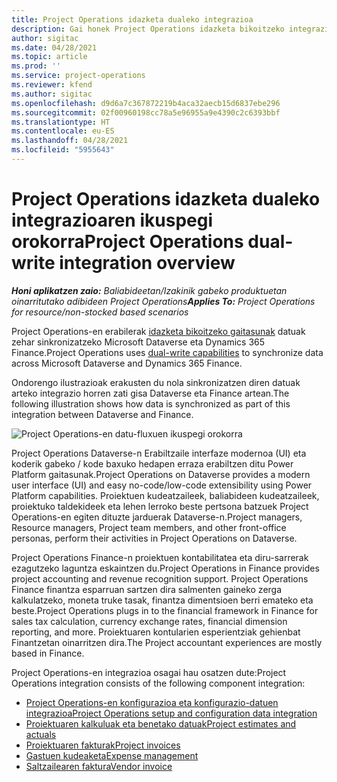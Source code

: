 ```yaml
---
title: Project Operations idazketa dualeko integrazioa
description: Gai honek Project Operations idazketa bikoitzeko integrazioaren ikuspegi orokorra eskaintzen du.
author: sigitac
ms.date: 04/28/2021
ms.topic: article
ms.prod: ''
ms.service: project-operations
ms.reviewer: kfend
ms.author: sigitac
ms.openlocfilehash: d9d6a7c367872219b4aca32aecb15d6837ebe296
ms.sourcegitcommit: 02f00960198cc78a5e96955a9e4390c2c6393bbf
ms.translationtype: HT
ms.contentlocale: eu-ES
ms.lasthandoff: 04/28/2021
ms.locfileid: "5955643"
---
```

# <a name="project-operations-dual-write-integration-overview"></a><span data-ttu-id="adaab-103">Project Operations idazketa dualeko integrazioaren ikuspegi orokorra</span><span class="sxs-lookup"><span data-stu-id="adaab-103">Project Operations dual-write integration overview</span></span>

<span data-ttu-id="adaab-104">_**Honi aplikatzen zaio:** Baliabideetan/Izakinik gabeko produktuetan oinarritutako adibideen Project Operations_</span><span class="sxs-lookup"><span data-stu-id="adaab-104">_**Applies To:** Project Operations for resource/non-stocked based scenarios_</span></span>

<span data-ttu-id="adaab-105">Project Operations-en erabilerak [idazketa bikoitzeko gaitasunak](/dynamics365/fin-ops-core/dev-itpro/data-entities/dual-write/dual-write-home-page) datuak zehar sinkronizatzeko Microsoft Dataverse eta Dynamics 365 Finance.</span><span class="sxs-lookup"><span data-stu-id="adaab-105">Project Operations uses [dual-write capabilities](/dynamics365/fin-ops-core/dev-itpro/data-entities/dual-write/dual-write-home-page) to synchronize data across Microsoft Dataverse and Dynamics 365 Finance.</span></span>

<span data-ttu-id="adaab-106">Ondorengo ilustrazioak erakusten du nola sinkronizatzen diren datuak arteko integrazio horren zati gisa Dataverse eta Finance artean.</span><span class="sxs-lookup"><span data-stu-id="adaab-106">The following illustration shows how data is synchronized as part of this integration between Dataverse and Finance.</span></span>

![Project Operations-en datu-fluxuen ikuspegi orokorra](./media/ProjectOperationsFlows.jpg)

<span data-ttu-id="adaab-108">Project Operations Dataverse-n Erabiltzaile interfaze modernoa (UI) eta koderik gabeko / kode baxuko hedapen erraza erabiltzen ditu Power Platform gaitasunak.</span><span class="sxs-lookup"><span data-stu-id="adaab-108">Project Operations on Dataverse provides a modern user interface (UI) and easy no-code/low-code extensibility using Power Platform capabilities.</span></span> <span data-ttu-id="adaab-109">Proiektuen kudeatzaileek, baliabideen kudeatzaileek, proiektuko taldekideek eta lehen lerroko beste pertsona batzuek Project Operations-en egiten dituzte jarduerak Dataverse-n.</span><span class="sxs-lookup"><span data-stu-id="adaab-109">Project managers, Resource managers, Project team members, and other front-office personas, perform their activities in Project Operations on Dataverse.</span></span>

<span data-ttu-id="adaab-110">Project Operations Finance-n proiektuen kontabilitatea eta diru-sarrerak ezagutzeko laguntza eskaintzen du.</span><span class="sxs-lookup"><span data-stu-id="adaab-110">Project Operations in Finance provides project accounting and revenue recognition support.</span></span> <span data-ttu-id="adaab-111">Project Operations Finance finantza esparruan sartzen dira salmenten gaineko zerga kalkulatzeko, moneta truke tasak, finantza dimentsioen berri emateko eta beste.</span><span class="sxs-lookup"><span data-stu-id="adaab-111">Project Operations plugs in to the financial framework in Finance for sales tax calculation, currency exchange rates, financial dimension reporting, and more.</span></span> <span data-ttu-id="adaab-112">Proiektuaren kontularien esperientziak gehienbat Finantzetan oinarritzen dira.</span><span class="sxs-lookup"><span data-stu-id="adaab-112">The Project accountant experiences are mostly based in Finance.</span></span>

<span data-ttu-id="adaab-113">Project Operations-en integrazioa osagai hau osatzen dute:</span><span class="sxs-lookup"><span data-stu-id="adaab-113">Project Operations integration consists of the following component integration:</span></span>


- [<span data-ttu-id="adaab-114">Project Operations-en konfigurazioa eta konfigurazio-datuen integrazioa</span><span class="sxs-lookup"><span data-stu-id="adaab-114">Project Operations setup and configuration data integration</span></span>](resource-dual-write-setup-integration.md) 
- [<span data-ttu-id="adaab-115">Proiektuaren kalkuluak eta benetako datuak</span><span class="sxs-lookup"><span data-stu-id="adaab-115">Project estimates and actuals</span></span>](resource-dual-write-estimates-actuals.md)
- [<span data-ttu-id="adaab-116">Proiektuaren fakturak</span><span class="sxs-lookup"><span data-stu-id="adaab-116">Project invoices</span></span>](resource-dual-write-project-invoice.md)
- [<span data-ttu-id="adaab-117">Gastuen kudeaketa</span><span class="sxs-lookup"><span data-stu-id="adaab-117">Expense management</span></span>](resource-dual-write-expense.md)
- [<span data-ttu-id="adaab-118">Saltzailearen faktura</span><span class="sxs-lookup"><span data-stu-id="adaab-118">Vendor invoice</span></span>](resource-dual-write-vendor-invoice.md)
